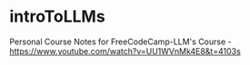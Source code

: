 # introToLLMs
Personal Course Notes for FreeCodeCamp-LLM's Course - https://www.youtube.com/watch?v=UU1WVnMk4E8&t=4103s

